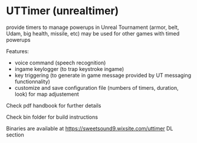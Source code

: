 # UTTimer (unrealtimer)
provide timers to manage powerups in Unreal Tournament (armor, belt, Udam, big health, missile, etc) 
may be used for other games with timed powerups

Features:
- voice command (speech recognition)
- ingame keylogger (to trap keystroke ingame) 
- key triggering (to generate in game message provided by UT messaging functionnality) 
- customize and save configuration file (numbers of timers, duration, look) for map adjustement

Check pdf handbook for further details

Check bin folder for build instructions

Binaries are available at https://sweetsound9.wixsite.com/uttimer DL section
